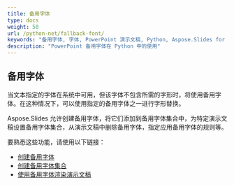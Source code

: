 ```yaml
---
title: 备用字体
type: docs
weight: 50
url: /python-net/fallback-font/
keywords: "备用字体, 字体, PowerPoint 演示文稿, Python, Aspose.Slides for Python via .NET"
description: "PowerPoint 备用字体在 Python 中的使用"
---
```


## **备用字体**
当文本指定的字体在系统中可用，但该字体不包含所需的字形时，将使用备用字体。在这种情况下，可以使用指定的备用字体之一进行字形替换。

Aspose.Slides 允许创建备用字体，将它们添加到备用字体集合中，为特定演示文稿设置备用字体集合，从演示文稿中删除备用字体，指定应用备用字体的规则等。

要熟悉这些功能，请使用以下链接：

- [创建备用字体](/slides/python-net/create-fallback-font)
- [创建备用字体集合](/slides/python-net/create-fallback-fonts-collection)
- [使用备用字体渲染演示文稿](/slides/python-net/render-presentation-with-fallback-font)